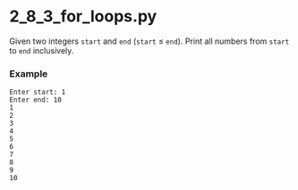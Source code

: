 # 2_8_3_for_loops.py


Given two integers `start` and `end` (`start` ≤ `end`). Print all numbers from `start` to `end` inclusively.

### Example
```text
Enter start: 1
Enter end: 10
1
2
3
4
5
6
7
8
9
10
```